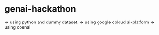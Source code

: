 # genai-hackathon
-> using python and dummy dataset.
-> using google coloud ai-platform
-> using openai
